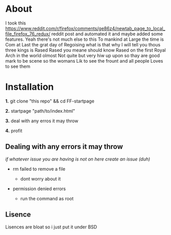 # About

I took this https://www.reddit.com/r/firefox/comments/ge86z4/newtab_page_to_local_file_firefox_76_redux/ reddit post and automated it and maybe added some features. Yeah there's not much else to this To mankind at Large the time is Com at Last the grat day of Regoising what is that why I will tell you thous three kings is Rased Rased you meane should know Rased on the first Royal Arch in the world olmost Not quite but very hiw up upon so thay are good mark to be scene so the womans Lik to see the frount and all people Loves to see them

# Installation
**1.** git clone "this repo" && cd FF-startpage

**2.** startpage "path/to/index.html" 

**3.** deal with any erros it may throw

**4.** profit

## Dealing with any errors it may throw

*if whatever issue you are having is not on here create an issue (duh)*

- rm failed to remove a file
	- dont worry about it

- permission denied errors

	- run the command as root

## Lisence

Lisences are bloat so i just put it under BSD
